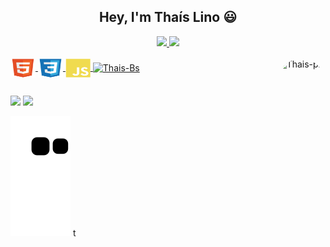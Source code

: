 <div align="center">
  
## Hey, I'm Thaís Lino 😃
   
</div>
<div align="center">
  <a href="https://github.com/ThaisSLino">
  <img width="390" src="https://github-readme-stats.vercel.app/api?username=ThaisSLino&show_icons=true&theme=ocean_dark&include_all_commits=true&count_private=true"/>
  <img width="390" src="https://github-readme-stats.vercel.app/api/top-langs/?username=ThaisSLino&layout=compact&langs_count=7&theme=ocean_dark"/>
</div>
<div style="display: inline_block"><br>
  <img align="center" alt="Thais-HTML" height="30" width="40" src="https://raw.githubusercontent.com/devicons/devicon/master/icons/html5/html5-original.svg">
  <img align="center" alt="Thais-CSS" height="30" width="40" src="https://raw.githubusercontent.com/devicons/devicon/master/icons/css3/css3-original.svg">
  <img align="center" alt="Thais-Js" height="30" width="40" src="https://raw.githubusercontent.com/devicons/devicon/master/icons/javascript/javascript-plain.svg">
  <img align="center" alt="Thais-Bs" height="30" width="40" src="https://cdn.jsdelivr.net/gh/devicons/devicon/icons/bootstrap/bootstrap-plain.svg">
  
  <img align="right" alt="Thais-pic" height="150" style="border-radius:50px;" src="https://cdn.discordapp.com/attachments/607016262672973854/921423263639408650/WhatsApp_Image_2021-10-02_at_19.34.21.jpeg">
</div>
  
  ##

<div> 
  <a href = "mailto:thaisslino@gmail.com"><img src="https://img.shields.io/badge/-Gmail-%23333?style=for-the-badge&logo=gmail&logoColor=white" target="_blank"></a>
  <a href="https://www.linkedin.com/in/thais-dos-santos-lino/" target="_blank"><img src="https://img.shields.io/badge/-LinkedIn-%230077B5?style=for-the-badge&logo=linkedin&logoColor=white" target="_blank"></a> 
</div>

  ![Snake animation](https://github.com/rafaballerini/rafaballerini/blob/output/github-contribution-grid-snake.svg)
t
